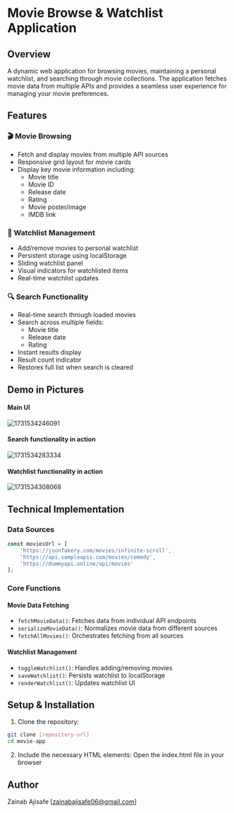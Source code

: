 # Movie Browse & Watchlist Application

## Overview

A dynamic web application for browsing movies, maintaining a personal watchlist, and searching through movie collections. The application fetches movie data from multiple APIs and provides a seamless user experience for managing your movie preferences.

## Features

### 🎬 Movie Browsing

- Fetch and display movies from multiple API sources
- Responsive grid layout for movie cards
- Display key movie information including:
  - Movie title
  - Movie ID
  - Release date
  - Rating
  - Movie poster/image
  - IMDB link

### 📝 Watchlist Management

- Add/remove movies to personal watchlist
- Persistent storage using localStorage
- Sliding watchlist panel
- Visual indicators for watchlisted items
- Real-time watchlist updates

### 🔍 Search Functionality

- Real-time search through loaded movies
- Search across multiple fields:
  - Movie title
  - Release date
  - Rating
- Instant results display
- Result count indicator
- Restores full list when search is cleared

## Demo in Pictures

#### Main UI
![1731534246091](image/README/1731534246091.png)

#### Search functionality in action
![1731534283334](image/README/1731534283334.png)

#### Watchlist functionality in action
![1731534308068](image/README/1731534308068.png)

## Technical Implementation

### Data Sources

```js
const moviesUrl = [
    'https://jsonfakery.com/movies/infinite-scroll',
    'https://api.sampleapis.com/movies/comedy',
    'https://dummyapi.online/api/movies'
];
```

### Core Functions

#### Movie Data Fetching

- `fetchMovieData()`: Fetches data from individual API endpoints
- `serializeMovieData()`: Normalizes movie data from different sources
- `fetchAllMovies()`: Orchestrates fetching from all sources

#### Watchlist Management

- `toggleWatchlist()`: Handles adding/removing movies
- `saveWatchlist()`: Persists watchlist to localStorage
- `renderWatchlist()`: Updates watchlist UI

## Setup & Installation

1. Clone the repository:

```bash
git clone [repository-url]
cd movie-app
```

2. Include the necessary HTML elements:
   Open the index.html file in your browser

## Author

Zainab Ajisafe [zainabajisafe06@gmail.com]
